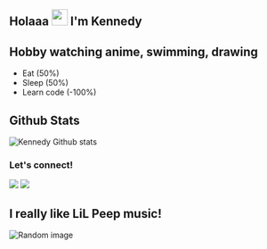 ## Holaaa <img src="https://github.com/TheDudeThatCode/TheDudeThatCode/blob/master/Assets/Hi.gif" width="29px"> I'm Kennedy

## Hobby watching anime, swimming, drawing
- Eat (50%)
- Sleep (50%)
- Learn code (-100%)

## Github Stats
![Kennedy Github stats](https://github-readme-stats.vercel.app/api?username=KennedyProject&show_icons=true&theme=tokyonight)

### Let's connect!
<p>
    <a href="https://t.me/xgothboi" target="blank"><img src="https://img.shields.io/badge/sena-30302f?style=flat&logo=telegram" /></a>
    <a href="https://instagram.com/acxken._" target="blank"><img src="https://img.shields.io/badge/kennedy._-30302f?style=flat&logo=instagram" /></a>

## I really like LiL Peep music!
![Random image](https://telegra.ph/file/42934a3f63d07274d2de6.jpg)
